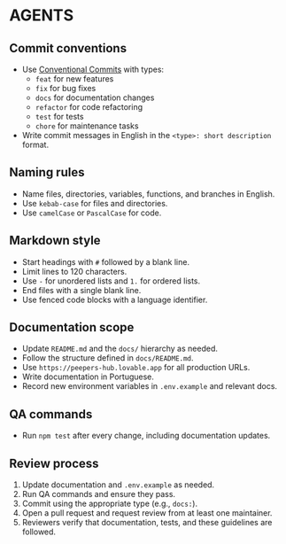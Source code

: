 # AGENTS

## Commit conventions
- Use [Conventional Commits](https://www.conventionalcommits.org) with types:
  - `feat` for new features
  - `fix` for bug fixes
  - `docs` for documentation changes
  - `refactor` for code refactoring
  - `test` for tests
  - `chore` for maintenance tasks
- Write commit messages in English in the `<type>: short description` format.

## Naming rules
- Name files, directories, variables, functions, and branches in English.
- Use `kebab-case` for files and directories.
- Use `camelCase` or `PascalCase` for code.

## Markdown style
- Start headings with `#` followed by a blank line.
- Limit lines to 120 characters.
- Use `-` for unordered lists and `1.` for ordered lists.
- End files with a single blank line.
- Use fenced code blocks with a language identifier.

## Documentation scope
- Update `README.md` and the `docs/` hierarchy as needed.
- Follow the structure defined in `docs/README.md`.
- Use `https://peepers-hub.lovable.app` for all production URLs.
- Write documentation in Portuguese.
- Record new environment variables in `.env.example` and relevant docs.

## QA commands
- Run `npm test` after every change, including documentation updates.

## Review process
1. Update documentation and `.env.example` as needed.
2. Run QA commands and ensure they pass.
3. Commit using the appropriate type (e.g., `docs:`).
4. Open a pull request and request review from at least one maintainer.
5. Reviewers verify that documentation, tests, and these guidelines are followed.

